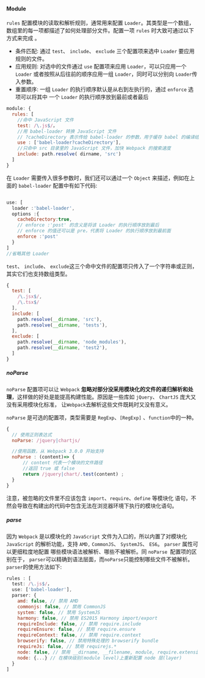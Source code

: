#### Module

`rules` 配置模块的读取和解析规则，通常用来配置 `Loader`。其类型是一个数组，数组里的每一项都描述了如何处理部分文件。配置一项 `rules` 时大致可通过以下方式来完成 。

+ 条件匹配: 通过 `test`、 `include`、 `exclude` 三个配置项来选中 `Loader` 要应用 规则的文件。
+ 应用规则: 对选中的文件通过 `use` 配置项来应用 `Loader`，可以只应用一个 `Loader` 或者按照从后往前的顺序应用一组 `Loader`，同时可以分别向 `Loader`传入参数。
+ 重置顺序: 一组 `Loader` 的执行顺序默认是从右到左执行的，通过 `enforce` 选项可以将其中 一个 `Loader` 的执行顺序放到最前或者最后 

```js
module: { 
  rules: [
    //命中 JavaScript 文件
    test: /\.js$/，
    //用 babel-loader 转换 JavaScript 文件
    // ?cacheDirectory 表示传给 babel-loader 的参数，用于缓存 babel 的编译结果，加快重新编译的速度
    use : ['babel-loader?cacheDirectory'],
    //只命中 src 目录里的 JavaScript 文件，加快 Webpack 的搜索速度
    include: path.resolve( dirname, 'src')
  ]
}
```

在 `Loader` 需要传入很多参数时，我们还可以通过一个 `Object` 来描述，例如在上面的 `babel-loader` 配置中有如下代码:

```js

use: [
  loader :'babel-loader', 
  options :{
    cacheDirectory:true,
    // enforce :'post' 的含义是将该 Loader 的执行顺序放到最后
    // enforce 的值还可以是 pre，代表将 Loader 的执行顺序放到最前面 
    enforce :'post'
  }
]
//省略其他 Loader
```

`test`、 `include`、 `exclude`这三个命中文件的配置项只传入了一个字符串或正则，其实它们也支持数组类型。

```js
{
  test: [
    /\.jsx$/,
    /\.tsx$/
  ],
  include: [
    path.resolve(__dirname, 'src'),
    path.resolve(__dirname, 'tests'),
  ],
  exclude: [
    path.resolve(__dirname, 'node_modules'),
    path.resolve(__dirname, 'test2'),
  ]
}
```

##### noParse

`noParse` 配置项可以让 `Webpack` **忽略对部分没采用模块化的文件的递归解析和处理**，这样做的好处是能提高构建性能。原因是一些库如 `jQuery`、 `ChartJS` 庞大又没有采用模块化标准， 让`Webpack`去解析这些文件既耗时又没有意义。

`noParse` 是可选的配置项，类型需要是 `RegExp`、`[RegExp]` 、`function`中的一种。

```js
{ 
  // 使用正则表达式
  noParse: /jquery|chartjs/ 

  //使用函数，从 Webpack 3.0.0 开始支持 
  noParse : (content)=> {
      // content 代表一个模块的文件路径
      //返回 true 或 false
      return /jquery|chart/.test(content) ;
  }
}
```

注意，被忽略的文件里不应该包含 `import`、`require`、`define` 等模块化 语句，不然会导致在构建出的代码中包含无法在浏览器环境下执行的模块化语句。

##### parse

因为 `Webpack` 是以模块化的 `JavaScript` 文件为入口的，所以内置了对模块化 `JavaScript` 的解析功能，支持 `AMD,` `CommonJS`、 `SystemJS`、 `ES6`。 `parser` 属性可以更细粒度地配置 哪些模块语法被解析、哪些不被解析。同 `noParse `配置项的区别在于， `parser`可以精确到语法层面，而`noParse`只能控制哪些文件不被解析。 `parser`的使用方法如下:

```js
rules : [
  test: /\.js$/，
  use: ['babel-loader'],
  parser: {
    amd: false, // 禁用 AMD
    commonjs: false, // 禁用 CommonJS
    system: false, // 禁用 SystemJS
    harmony: false, // 禁用 ES2015 Harmony import/export
    requireInclude: false, // 禁用 require.include
    requireEnsure: false, // 禁用 require.ensure
    requireContext: false, // 禁用 require.context
    browserify: false, // 禁用特殊处理的 browserify bundle
    requireJs: false, // 禁用 requirejs.*
    node: false, // 禁用 __dirname, __filename, module, require.extensions, require.main 等。
    node: {...} // 在模块级别(module level)上重新配置 node 层(layer)
  }
]
```